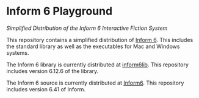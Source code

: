 # Inform 6 Playground

_Simplified Distribution of the Inform 6 Interactive Fiction System_

This repository contains a simplified distribution of [Inform 6](https://www.inform-fiction.org/). This includes the standard library as well as the executables for Mac and Windows systems.

The Inform 6 library is currently distributed at [inform6lib](https://gitlab.com/DavidGriffith/inform6lib). This repository includes version 6.12.6 of the library.

The Inform 6 source is currently distributed at [Inform6](https://github.com/DavidKinder/Inform6). This repository includes version 6.41 of Inform.
